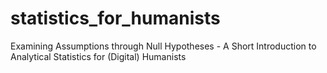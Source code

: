 # statistics_for_humanists
Examining Assumptions through Null Hypotheses - A Short Introduction to Analytical Statistics for (Digital) Humanists
